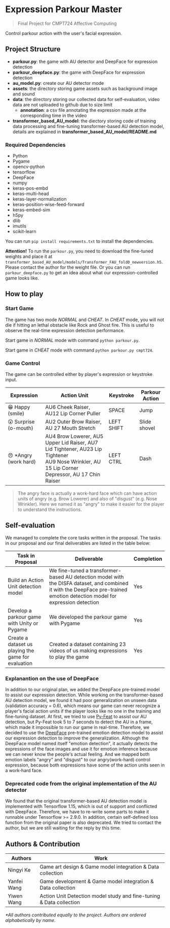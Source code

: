 # Expression Parkour Master
> Final Project for CMPT724 Affective Computing

Control parkour action with the user's facial expression. 

## Project Structure

- **parkour.py**: the game with AU detector and DeepFace for expression detection
- **parkour_deepface.py**: the game with DeepFace for expression detection
- **au_model.py**: create our AU detector mode
- **assets**: the directory storing game assets such as background image and sound
- **data**: the directory storing our collected data for self-evaluation, video data are not uploaded to github due to size limit
    - **annotation**: a csv file annotating the expression made at the corresponding time in the video
- **transformer_based_AU_model**: the diectory storing code of training data processing and fine-tuning transformer-based AU detection model, details are explained in **transformer_based_AU_model/README.md**


### Required Dependencies
- Python
- Pygame
- opencv-python
- tensorflow
- DeepFace
- numpy
- keras-pos-embd
- keras-multi-head
- keras-layer-normalization
- keras-position-wise-feed-forward
- keras-embed-sim
- h5py
- dlib
- imutils
- scikit-learn

You can run `pip install requirements.txt` to install the dependencies.

**Attention!** To run the `parkour.py`, you need to download the fine-tuned weights and place it at `transformer_based_AU_model/models/Transformer_FAU_fold0_newversion.h5`. Please contact the author for the weight file. Or you can run `parkour_deepface.py` to get an idea about what our expression-controlled game looks like. 

## How to play
### Start Game

The game has two mode _NORMAL_ and _CHEAT_. In _CHEAT_ mode, you will not die if hitting an lethal obstacle like Rock and Ghost fire. This is useful to observe the real-time expression detection performance.

Start game in _NORMAL_ mode with command `python parkour.py`.

Start game in _CHEAT_ mode with command `python parkour.py cmpt724`.

### Game Control

The game can be controlled either by player's expression or keystroke input.

| Expression | Action Unit | Keystroke | Parkour Action |
|-|-|-|-|
| 😁 Happy (smile) | AU6 Cheek Raiser, AU12 Lip Corner Puller | SPACE | Jump |
| 😲 Surprise (o-mouth) | AU2 Outer Brow Raiser, AU 27 Mouth Stretch | LEFT SHIFT | Slide shovel |
| 😠 *Angry (work hard) | AU4 Brow Lowerer, AU5 Upper Lid Raiser, AU7 Lid Tightener, AU23 Lip Tightener <br> AU9 Nose Wrinkler, AU 15 Lip Corner Depressor, AU 17 Chin Raiser | LEFT CTRL  | Dash |

> The angry face is actually a work-hard face which can have action units of angry (e.g. Brow Lowerer) and also of "disgust" (e.g. Nose Wrinkler). Here we named it as "angry" to make it easier for the player to understand the instructions.

## Self-evaluation

We managed to complete the core tasks written in the proposal. The tasks in our proposal and our final deliverables are listed in the table below:

|Task in Proposal | Deliverable | Completion |
|- |- | -|
| Build an Action Unit detection model | We fine-tuned a transformer-based AU detection model with the DISFA dataset, and combined it with the DeepFace pre-trained emotion detection model for expression detection | Yes |
| Develop a parkour game with Unity or Pygame | We developed the parkour game with Pygame   | Yes |
| Create a dataset us playing the game for evaluation | Created a dataset containing 23 videos of us making expressions to play the game | Yes |
### Explanantion on the use of DeepFace
In addition to our original plan, we added the DeepFace pre-trained model to assist our expression detection. While working on the transformer-based AU detection model, we found it had poor generalization on unseen data (validation accuracy = 0.6), which means our game can never recognize a player's facial action units if the player looks like no one in the training and fine-tuning dataset. At first, we tried to use [Py-Feat](https://py-feat.org/pages/intro.html) to assist our AU detection, but Py-Feat took 5 to 7 seconds to detect the AU in a frame, which made it impossible to run our game in real-time. Therefore, we decided to use the [DeepFace](https://github.com/serengil/deepface) pre-trained emotion detection model to assist our expression detection to improve the generalization. Although the DeepFace model named itself "emotion detection", it actually detects the expressions of the face images and use it for emotion inference because we can never know the people's actual feeling. And we mapped both emotion labels "angry" and "disgust" to our angry(work-hard) control expression, because both expressions have some of the action units seen in a work-hard face.
### Deprecated code from the original implementation of the AU detector
We found that the original transformer-based AU detection model is implemented with Tensorflow 1.15, which is out of support and conflicted with DeepFace. Therefore, we have to re-write some parts to make it runnable under Tensorflow >= 2.9.0. In addition, certain self-defined loss function from the original paper is also deprecated. We tried to contact the author, but we are still waiting for the reply by this time.

## Authors & Contribution
|Authors | Work |
|- | - |
|Ningyi Ke | Game art design & Game model integration & Data collection |
|Yanfei Wang | Game development & Game model integration & Data collection |
|Yiwen Wang | Action Unit Detection model study and fine-tuning & Data collection |

_*All authors contributed equally to the project. Authors are ordered alphabetically by name._
